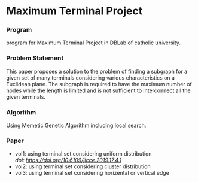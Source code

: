 # Maximum Terminal Project

### Program
program for Maximum Terminal Project in DBLab of catholic university.

### Problem Statement
This paper proposes a solution to the problem of finding a subgraph for a given set of many terminals considering various characteristics on a Euclidean plane.
The subgraph is required to have the maximum number of nodes while the length is limited and is not sufficient to interconnect all the given terminals.

### Algorithm
Using Memetic Genetic Algorithm including local search.

### Paper
* vol1: using terminal set considering uniform distribution  
*doi: https://doi.org/10.6109/jicce.2019.17.4.1*
* vol2: using terminal set considering cluster distribution
* vol3: using terminal set considering horizental or vertical edge
